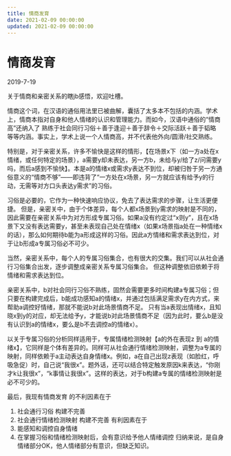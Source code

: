 ```yaml
---
title: 情商发育
date: 2021-02-09 00:00:00
updated: 2021-02-09 00:00:00
---
```


# 情商发育
2019-7-19

关于情商和亲密关系的瞎jb感悟，欢迎吐槽。

情商这个词，在汉语的通俗用法里已被曲解，囊括了太多本不包括的内涵。学术上，情商本指对自身和他人情绪的认识和管理能力。而如今，汉语中通俗的“情商高”还纳入了 熟练于社会同行习俗＋善于逢迎＋善于辞令＋交际活跃＋善于韬略 等等内涵。事实上，学术上说一个人情商高，并不代表他外向/圆滑/社交熟练。

特别是，对于亲密关系，许多不愉快是这样的情形，【在场景x下（如一方a处在x情绪，或任何特定的场景），a需要y却未表达，另一方b，未给与y/给了z/问需要y吗，而后a感到不愉快】。本是a的情绪x或需求y表达不到位，却被归咎于另一方通俗意义的“情商不够”——即违背了“一方处在x场景，另一方就应该有给予y的行动，无需等对方口头表达y需求”的习俗。

习俗是必要的，它作为一种快速响应协议，免去了表达需求的步骤，让生活更便捷。 但是，亲密关中，由于个体差异，每个人都x场景到y需求的映射是不同的，因此需要在亲密关系中为对方形成专属习俗。如果a没有约定过“x则y”，且在x场景下又没有表达需要y，甚至未表现自己处在情绪x（如果x场景指a处在一种情绪x的话），那么如何期待b能为a形成这样的习俗。因此a方情绪和需求表达到位，对于让b形成a专属习俗必不可少。

当然，亲密关系中，每个人的专属习俗集合，也有很大的交集。我们可以从社会通行习俗集合出发，逐步调整成亲密关系专属习俗集合。 但这种调整依旧依赖于将情绪和需求表达到位。

亲密关系中，b对社会同行习俗不熟练，固然会需要更多时间构建a专属习俗；但只要在构建完成后，b能成功感知a的情绪x，并通过包括满足需求y在内方式，来帮助a调控好情绪，那就不能说b对此场景情商不足。    只有当a表现出情绪x，且知晓x到y的对应，却无法给予y，才能说b对此场景情商不足（因为此时，要么b是没有认识到a的情绪x，要么是b不去调控a的情绪x）。

以关于专属习俗的分析同样适用于，专属情绪检测映射【a的外在表现z 到 a的情绪x】，它同样是个体有差异的。同样可从社会通行情绪检测映射，调整为a专属的映射，同样依赖于a主动表达自身情绪x。例如，a在自己出现z表现（如脸红，呼吸急促）时，自己说“我很x”。题外话，还可以结合特定触发原因k来表达，“你刚才k让我很x”，“k事情让我很x”。这样的表达，对于b构建a专属的情绪检测映射是必不可少的。

最后，我现有情商发育 的不利因素在于
1. 社会通行习俗 构建不完善
2. 社会通行情绪检测映射 构建不完善
有利因素在于
1. 能感知和调控自身情绪
2. 在掌握习俗和情绪检测映射后，会有意识给予他人情绪调控
归纳来说，是自身情绪部分OK，他人情绪部分有意识，但缺乏知识。
